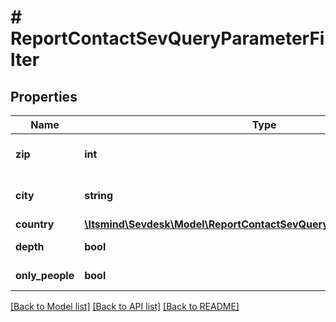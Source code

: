 # # ReportContactSevQueryParameterFilter

## Properties

Name | Type | Description | Notes
------------ | ------------- | ------------- | -------------
**zip** | **int** | filters the contacts by zip code | [optional]
**city** | **string** | filters the contacts by city | [optional]
**country** | [**\Itsmind\Sevdesk\Model\ReportContactSevQueryParameterFilterCountry**](ReportContactSevQueryParameterFilterCountry.md) |  | [optional]
**depth** | **bool** | export only organisations | [optional]
**only_people** | **bool** | export only people | [optional]

[[Back to Model list]](../../README.md#models) [[Back to API list]](../../README.md#endpoints) [[Back to README]](../../README.md)
